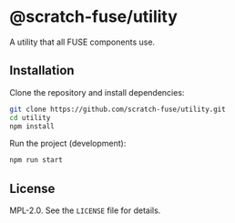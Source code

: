 
# @scratch-fuse/utility

A utility that all FUSE components use.

## Installation

Clone the repository and install dependencies:

```bash
git clone https://github.com/scratch-fuse/utility.git
cd utility
npm install
```

Run the project (development):

```bash
npm run start
```

## License

MPL-2.0. See the `LICENSE` file for details.
